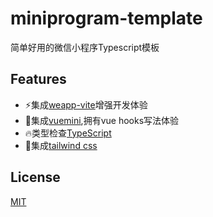 
# miniprogram-template

简单好用的微信小程序Typescript模板


## Features

- ⚡集成[weapp-vite](https://vite.icebreaker.top/guide/)增强开发体验
- 💖集成[vuemini](https://vuemini.org/),拥有vue hooks写法体验
- 🔥类型检查[TypeScript](https://www.typescriptlang.org/)
- 💎集成[tailwind css](https://tailwindcss.com/)



## License

[MIT](https://choosealicense.com/licenses/mit/)

